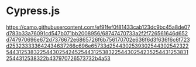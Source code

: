 # Cypress.js
https://camo.githubusercontent.com/ef91fef0f81433cab123dc9bc45a8de07d783b33a76091cd547b071bb2008956/68747470733a2f2f726561646d652d747970696e672d7376672e6865726f6b756170702e636f6d3f636f6c6f723d253233333642434637266c696e65733d2544302539302544302542322544312538322544302542452544312538322544302542352544312538312544312538322b437970726573732b4a53
